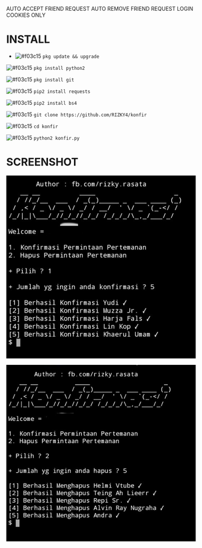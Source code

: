AUTO ACCEPT FRIEND REQUEST
AUTO REMOVE FRIEND REQUEST
LOGIN COOKIES ONLY

# INSTALL
- ![#f03c15](https://via.placeholder.com/15/f03c15/000000?text=+) `pkg update && upgrade`

![#f03c15](https://via.placeholder.com/15/f03c15/000000?text=+) `pkg install python2`

![#f03c15](https://via.placeholder.com/15/f03c15/000000?text=+) `pkg install git`

![#f03c15](https://via.placeholder.com/15/f03c15/000000?text=+) `pip2 install requests`

![#f03c15](https://via.placeholder.com/15/f03c15/000000?text=+) `pip2 install bs4`

![#f03c15](https://via.placeholder.com/15/f03c15/000000?text=+) `git clone https://github.com/RIZKY4/konfir`

![#f03c15](https://via.placeholder.com/15/f03c15/000000?text=+) `cd konfir`

![#f03c15](https://via.placeholder.com/15/f03c15/000000?text=+) `python2 konfir.py`

# SCREENSHOT

![Test Image 1](img1.jpg)

![Test Image 2](img2.jpg)
